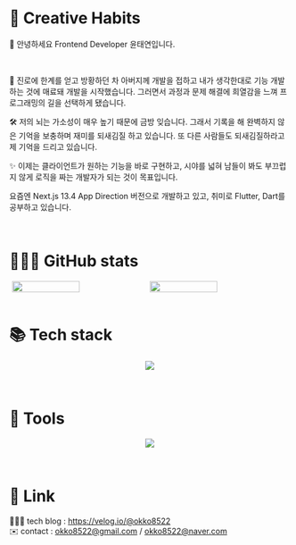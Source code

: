 # 🦏 Creative Habits
<p>👋 안녕하세요 Frontend Developer 윤태연입니다.</p>  <br />

🧔 진로에 한계를 얻고 방황하던 차 아버지께 개발을 접하고 내가 생각한대로 기능 개발하는 것에 매료돼 개발을 시작했습니다. 그러면서 과정과 문제 해결에 희열감을 느껴 프로그래밍의 길을 선택하게 됐습니다. 
<p>🛠️ 저의 뇌는 가소성이 매우 높기 때문에 금방 잊습니다. 그래서 기록을 해 완벽하지 않은 기억을 보충하며 재미를 되새김질 하고 있습니다. 또 다른 사람들도 되새김질하라고 제 기억을 드리고 있습니다. </p>
<p>✨ 이제는 클라이언트가 원하는 기능을 바로 구현하고, 시야를 넓혀 남들이 봐도 부끄럽지 않게 로직을 짜는 개발자가 되는 것이 목표입니다. </p>

요즘엔 Next.js 13.4 App Direction 버전으로 개발하고 있고, 취미로 Flutter, Dart를 공부하고 있습니다.

<br/>  

# 👨🏻‍💻 GitHub stats


<div style="display: flex; justify-content: center; align-items: center;">
     <img width="49%" src="https://github-readme-stats.vercel.app/api/top-langs/?username=rhino-ty&layout=compact&theme=transparent" />  
    <img width="49%" src="https://github-readme-stats.vercel.app/api?username=rhino-ty&show_icons=true&theme=transparent" />
</div>


<br/>
    
 
# 📚 Tech stack

<p align="center">
  <a href="https://skillicons.dev">
    <img src="https://skillicons.dev/icons?i=nextjs,react,ts,js,html,css,tailwind,styledcomponents,redux,materialui,dart,flutter" />
  </a>
</p>

<br/>


# 🔨 Tools

<p align="center">
  <a href="https://skillicons.dev">
    <img src="https://skillicons.dev/icons?i=git,github,gitlab,vscode,figma,vercel,postman,linkedin" />
  </a>
</p>

<br/>


# 🔗 Link
👨🏻‍💻 tech blog : https://velog.io/@okko8522 <br />
✉️ contact : okko8522@gmail.com / okko8522@naver.com
